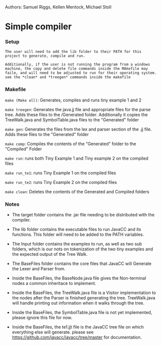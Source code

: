 Authors:
Samuel Riggs,
Kellen Mentock,
Michael Stoll

# Simple compiler

### Setup

    The user will need to add the lib folder to their PATH for this project to generate, compile and run.

    Additionally, if the user is not running the program from a windows machine, the copy and delete file commands inside the MAkefile may faile, and will need to be adjusted to run for their operating system. see the *clean* and *treegen* commands inside the makefile

### Makefile

`make (Make all)`: Generates, compiles and runs tiny example 1 and 2

`make treegen`: Generates the java.jj file and appropriate files for the parse tree. Adds these files to the /Generated folder.
Additionally it copies the TreeWalk.java and SymbolTable.java files to the "Generated" folder

`make gen`: Generates the files from the lex and parser section of the .jj file. Adds these files to the "Generated" folder

`make comp`: Compiles the contents of the "Generated" folder to the "Compiled" Folder

`make run`: runs both Tiny Example 1 and Tiny example 2 on the compiled files

`make run_te1`: runs Tiny Example 1 on the compiled files

`make run_te2`: runs Tiny Example 2 on the compiled files

`make clean`: Deletes the contents of the Generated and Compiled folders

### Notes

- The target folder contains the .jar file needing to be distributed with the compiler.

- The lib folder contains the executable files to run JavaCC and its functions. This folder will need to be added to the PATH variables.

- The Input folder contains the examples to run, as well as two sub folders, which is our nots on tokenization of the two tiny examples and the expected output of the Tree Walk.

- The BaseFiles folder contains the core files that JavaCC will Generate the Lexer and Parser from.

- Inside the BaseFiles, the BaseNode.java file gives the Non-terminal nodes a common inheritace to implement.

- Inside the BaseFiles, the TreeWalk.java file is a Visitor implementation to the nodes after the Parser is finished generating the tree. TreeWalk.java will handle printing out information when it walks through the tree.

- Inside the BaseFiles, the SymbolTable.java file is not yet implemented, please ignore this file for now.

- Inside the BaseFiles, the te1.jjt file is the JavaCC tree file on which everything else will generate. please see https://github.com/javacc/javacc/tree/master for documentation.
